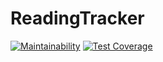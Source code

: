 # ReadingTracker
[![Maintainability](https://api.codeclimate.com/v1/badges/79cecdd51ad92b2ede33/maintainability)](https://codeclimate.com/github/Alexxzz/ReadingTracker/maintainability)
[![Test Coverage](https://api.codeclimate.com/v1/badges/79cecdd51ad92b2ede33/test_coverage)](https://codeclimate.com/github/Alexxzz/ReadingTracker/test_coverage)

